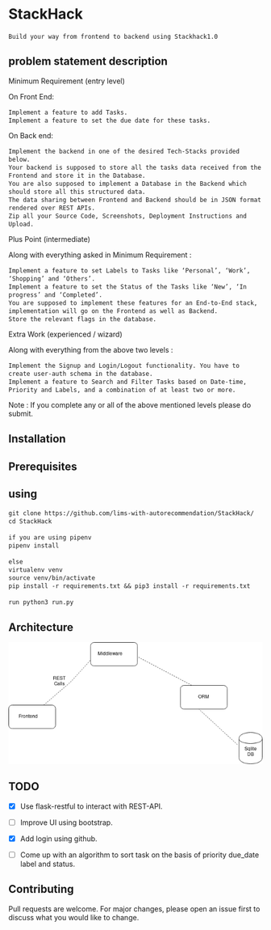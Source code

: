 **StackHack**
=============


    Build your way from frontend to backend using Stackhack1.0




**problem statement description**
---------------------------------

Minimum Requirement (entry level)

On Front End:

    Implement a feature to add Tasks.
    Implement a feature to set the due date for these tasks.

On Back end:

    Implement the backend in one of the desired Tech-Stacks provided below.
    Your backend is supposed to store all the tasks data received from the Frontend and store it in the Database.
    You are also supposed to implement a Database in the Backend which should store all this structured data.
    The data sharing between Frontend and Backend should be in JSON format rendered over REST APIs.
    Zip all your Source Code, Screenshots, Deployment Instructions and Upload.

Plus Point (intermediate)

Along with everything asked in Minimum Requirement :

    Implement a feature to set Labels to Tasks like ‘Personal’, ‘Work’, ‘Shopping’ and ‘Others’.
    Implement a feature to set the Status of the Tasks like ‘New’, ‘In progress’ and ‘Completed’.
    You are supposed to implement these features for an End-to-End stack, implementation will go on the Frontend as well as Backend.
    Store the relevant flags in the database.

Extra Work (experienced / wizard)

Along with everything from the above two levels :

    Implement the Signup and Login/Logout functionality. You have to create user-auth schema in the database.
    Implement a feature to Search and Filter Tasks based on Date-time, Priority and Labels, and a combination of at least two or more.

Note : If you complete any or all of the above mentioned levels please do submit.





**Installation**
-----------------






**Prerequisites**
------------------





**using**
--------

```
git clone https://github.com/lims-with-autorecommendation/StackHack/
cd StackHack

if you are using pipenv 
pipenv install

else
virtualenv venv
source venv/bin/activate
pip install -r requirements.txt && pip3 install -r requirements.txt
   
run python3 run.py
```

    

**Architecture**
----------------
![StackHack](StackHack.png)



**TODO**
--------

- [x] Use flask-restful to interact with REST-API.
- [ ] Improve UI using bootstrap.
- [x] Add login using github.
- [ ] Come up with an algorithm to sort task on the basis of priority due_date label and status.


**Contributing**
----------------
Pull requests are welcome. For major changes, please open an issue first to discuss what you would like to change.

